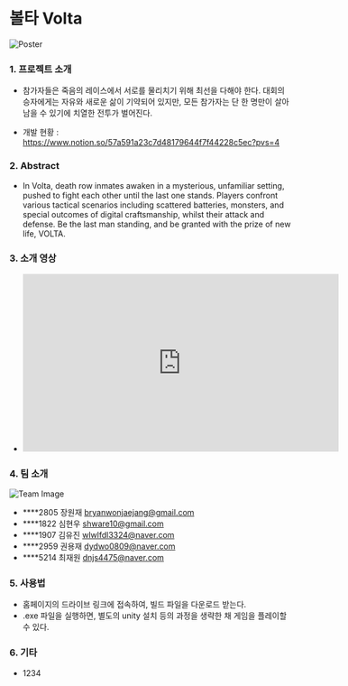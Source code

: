 
# 볼타 Volta

![Poster](https://ibb.co/VpYwVPr)
### 1. 프로젝트 소개
  - 참가자들은 죽음의 레이스에서 서로를 물리치기 위해 최선을 다해야 한다. 대회의 승자에게는 자유와 새로운 삶이 기약되어 있지만, 모든 참가자는 단 한 명만이 살아남을 수 있기에 치열한 전투가 벌어진다.
  
  - 개발 현황 : https://www.notion.so/57a591a23c7d48179644f7f44228c5ec?pvs=4


### 2. Abstract
  - In Volta, death row inmates awaken in a mysterious, unfamiliar setting, pushed to fight each other until the last one stands. Players confront various tactical scenarios including scattered batteries, monsters, and special outcomes of digital craftsmanship, whilst their attack and defense.
  Be the last man standing, and be granted with the prize of new life,
  VOLTA.


### 3. 소개 영상
  - <iframe width="560" height="315" src="https://www.youtube.com/watch?v=lmEUsBYXI-g" frameborder="0" allow="accelerometer; autoplay; clipboard-write; encrypted-media; gyroscope; picture-in-picture" allowfullscreen></iframe>


### 4. 팀 소개 
![Team Image](https://ibb.co/x5DwSsR)
  - ****2805 장원재 bryanwonjaejang@gmail.com
  - ****1822 심현우 shware10@gmail.com
  - ****1907 김유진 wlwlfdl3324@naver.com
  - ****2959 권용재 dydwo0809@naver.com
  - ****5214 최재원 dnjs4475@naver.com


### 5. 사용법
  - 홈페이지의 드라이브 링크에 접속하여, 빌드 파일을 다운로드 받는다.
  - .exe 파일을 실행하면, 별도의 unity 설치 등의 과정을 생략한 채 게임을 플레이할 수 있다.


### 6. 기타
  - 1234